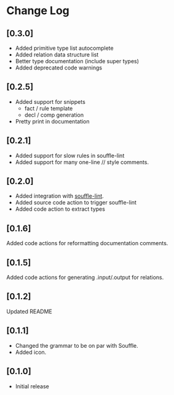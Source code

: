 # Change Log

## [0.3.0]

- Added primitive type list autocomplete
- Added relation data structure list
- Better type documentation (include super types)
- Added deprecated code warnings

## [0.2.5]

- Added support for snippets
    - fact / rule template
    - decl / comp generation
- Pretty print in documentation

## [0.2.1]

- Added support for slow rules in souffle-lint
- Added support for many one-line // style comments.

## [0.2.0]

- Added integration with [souffle-lint](https://github.com/langston-barrett/souffle-lint).
- Added source code action to trigger souffle-lint
- Added code action to extract types
## [0.1.6]

Added code actions for reformatting documentation comments.

## [0.1.5]

Added code actions for generating .input/.output for relations.
## [0.1.2]

Updated README

## [0.1.1]

- Changed the grammar to be on par with Souffle.
- Added icon.
## [0.1.0]

- Initial release
